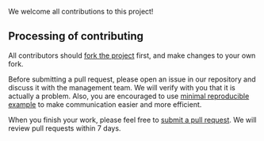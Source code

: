 We welcome all contributions to this project! 

## Processing of contributing

All contributors should [fork the project](https://docs.github.com/en/free-pro-team@latest/github/getting-started-with-github/fork-a-repo) first, and make changes to your own fork. 

Before submitting a pull request, please open an issue in our repository and discuss it with the management team. We will verify with you that it is actually a problem. Also, you are encouraged to use [minimal reproducible example](https://stackoverflow.com/help/minimal-reproducible-example) to make communication easier and more efficient. 

When you finish your work, please feel free to [submit a pull request](https://docs.github.com/en/free-pro-team@latest/github/collaborating-with-issues-and-pull-requests/creating-a-pull-request). We will review pull requests within 7 days. 
